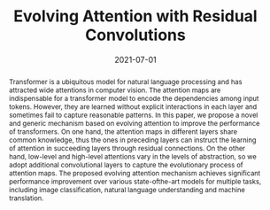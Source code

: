 ---
# Documentation: https://wowchemy.com/docs/managing-content/

title: "Evolving Attention with Residual Convolutions"
authors: [Yujing Wang, Yaming Yang, Jiangang Bai, Mingliang Zhang, Yunhai Tong]
date: 2021-07-01
doi: ""

# Schedule page publish date (NOT publication's date).
publishDate: 2021-07-01

# Publication type.
# Legend: 0 = Uncategorized; 1 = Conference paper; 2 = Journal article;
# 3 = Preprint / Working Paper; 4 = Report; 5 = Book; 6 = Book section;
# 7 = Thesis; 8 = Patent
publication_types: ["1"]

# Publication name and optional abbreviated publication name.
publication: "In *International Conference on Machine Learning*"
publication_short: "In *ICML 2021*"

abstract: "Transformer is a ubiquitous model for natural language processing and has attracted wide attentions in computer vision. The attention maps are indispensable for a transformer model to encode the dependencies among input tokens. However, they are learned without explicit interactions in each layer and sometimes fail to capture reasonable patterns. In this paper, we propose a novel and generic mechanism based on evolving attention to improve the performance of transformers. On one hand, the attention maps in different layers share common knowledge, thus the ones in preceding layers can instruct the learning of attention in succeeding layers through residual connections. On the other hand, low-level and high-level attentions vary in the levels of abstraction, so we adopt additional convolutional layers to capture the evolutionary process of attention maps. The proposed evolving attention mechanism achieves significant performance improvement over various state-ofthe-art models for multiple tasks, including image classification, natural language understanding and machine translation."

# Summary. An optional shortened abstract.
summary: "Evolving attention with residual convolutions"

tags: []
categories: []
featured: true

# Custom links (optional).
#   Uncomment and edit lines below to show custom links.
links:
- name: Link
  url: https://proceedings.mlr.press/v139/wang21ab.html
  icon_pack: fas
  icon: link
- name: Code
  url: https://github.com/pkuyym/EvolvingAttention
  icon_pack: fab
  icon: github

url_pdf: 
url_code: 
url_dataset:
url_poster:
url_project:
url_slides:
url_source: 
url_video:

# Featured image
# To use, add an image named `featured.jpg/png` to your page's folder. 
# Focal points: Smart, Center, TopLeft, Top, TopRight, Left, Right, BottomLeft, Bottom, BottomRight.
image:
  caption: ""
  focal_point: ""
  preview_only: false

# Associated Projects (optional).
#   Associate this publication with one or more of your projects.
#   Simply enter your project's folder or file name without extension.
#   E.g. `internal-project` references `content/project/internal-project/index.md`.
#   Otherwise, set `projects: []`.
projects: []

# Slides (optional).
#   Associate this publication with Markdown slides.
#   Simply enter your slide deck's filename without extension.
#   E.g. `slides: "example"` references `content/slides/example/index.md`.
#   Otherwise, set `slides: ""`.
slides: ""
---